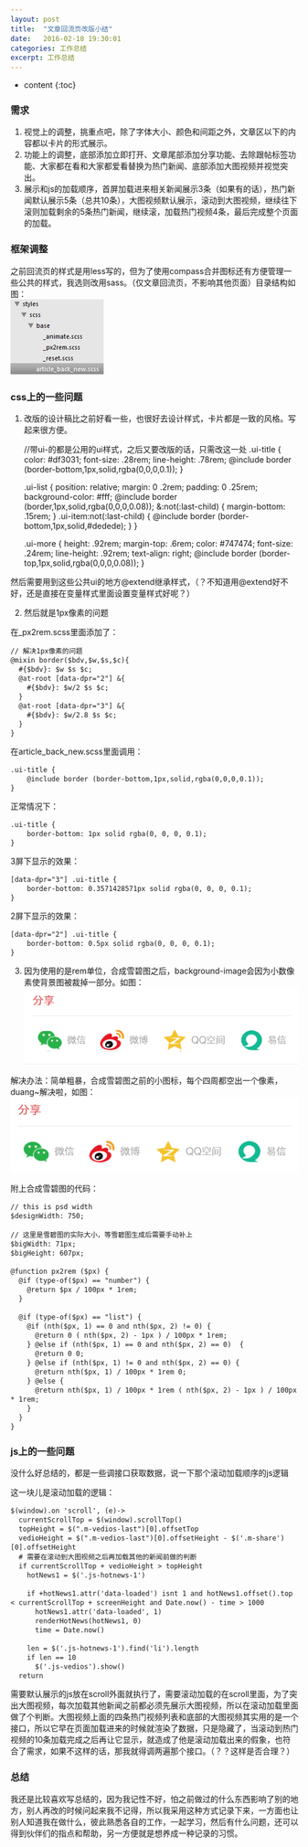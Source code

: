 ```yaml
---
layout: post
title:  "文章回流页改版小结"
date:   2016-02-18 19:30:01
categories: 工作总结
excerpt: 工作总结
---
```


* content
{:toc}

### 需求  

1. 视觉上的调整，挑重点吧，除了字体大小、颜色和间距之外，文章区以下的内容都以卡片的形式展示。  
2. 功能上的调整，底部添加立即打开、文章尾部添加分享功能、去除跟帖标签功能、大家都在看和大家都爱看替换为热门新闻、底部添加大图视频并视觉突出。  
3. 展示和js的加载顺序，首屏加载进来相关新闻展示3条（如果有的话），热门新闻默认展示5条（总共10条），大图视频默认展示，滚动到大图视频，继续往下滚则加载剩余的5条热门新闻，继续滚，加载热门视频4条，最后完成整个页面的加载。  

### 框架调整  

之前回流页的样式是用less写的，但为了使用compass合并图标还有方便管理一些公共的样式，我选则改用sass。（仅文章回流页，不影响其他页面）目录结构如图：  
![scss](https://github.com/liuyan5258/liuyan5258.github.io/blob/master/static/images/zj-20.png?raw=true)

### css上的一些问题  

1. 改版的设计稿比之前好看一些，也很好去设计样式，卡片都是一致的风格。写起来很方便。   

    //带ui-的都是公用的ui样式，之后又要改版的话，只需改这一处
    .ui-title {
      color: #df3031;
      font-size: .28rem;
      line-height: .78rem;
      @include border (border-bottom,1px,solid,rgba(0,0,0,0.1));
    }
    
    .ui-list {
      position: relative;
      margin: 0 .2rem;
      padding: 0 .25rem;
      background-color: #fff;
      @include border (border,1px,solid,rgba(0,0,0,0.08));
      &:not(:last-child) {
        margin-bottom: .15rem;
      }
      .ui-item:not(:last-child) {
        @include border (border-bottom,1px,solid,#dedede);
      }
    }
    
    .ui-more {
      height: .92rem;
      margin-top: .6rem;
      color: #747474;
      font-size: .24rem;
      line-height: .92rem;
      text-align: right;
      @include border (border-top,1px,solid,rgba(0,0,0,0.08));
    }  


然后需要用到这些公共ui的地方@extend继承样式，（？不知道用@extend好不好，还是直接在变量样式里面设置变量样式好呢？）    

2. 然后就是1px像素的问题  

在_px2rem.scss里面添加了： 
 
    // 解决1px像素的问题
    @mixin border($bdv,$w,$s,$c){
      #{$bdv}: $w $s $c;
      @at-root [data-dpr="2"] &{
        #{$bdv}: $w/2 $s $c;
      }
      @at-root [data-dpr="3"] &{
        #{$bdv}: $w/2.8 $s $c;
      }
    } 


在article_back_new.scss里面调用：  

    .ui-title {
        @include border (border-bottom,1px,solid,rgba(0,0,0,0.1));
    }


正常情况下：  

    .ui-title {
        border-bottom: 1px solid rgba(0, 0, 0, 0.1);
    }

3屏下显示的效果：  

    [data-dpr="3"] .ui-title {
        border-bottom: 0.3571428571px solid rgba(0, 0, 0, 0.1);
    }

2屏下显示的效果：  

    [data-dpr="2"] .ui-title {
        border-bottom: 0.5px solid rgba(0, 0, 0, 0.1);
    }  

3. 因为使用的是rem单位，合成雪碧图之后，background-image会因为小数像素使背景图被裁掉一部分。如图：  
![总结](https://github.com/liuyan5258/liuyan5258.github.io/blob/master/static/images/zj-21.png?raw=true)  

解决办法：简单粗暴，合成雪碧图之前的小图标，每个四周都空出一个像素，duang~解决啦，如图：  
![总结](https://github.com/liuyan5258/liuyan5258.github.io/blob/master/static/images/zj-22.png?raw=true)  

附上合成雪碧图的代码：  

    // this is psd width
    $designWidth: 750;
    
    // 这里是雪碧图的实际大小，等雪碧图生成后需要手动补上
    $bigWidth: 71px;
    $bigHeight: 607px;
    
    @function px2rem ($px) {
      @if (type-of($px) == "number") {
        @return $px / 100px * 1rem;
      }
      
      @if (type-of($px) == "list") {
        @if (nth($px, 1) == 0 and nth($px, 2) != 0) {
          @return 0 ( nth($px, 2) - 1px ) / 100px * 1rem;
        } @else if (nth($px, 1) == 0 and nth($px, 2) == 0)  {
          @return 0 0;
        } @else if (nth($px, 1) != 0 and nth($px, 2) == 0) {
          @return nth($px, 1) / 100px * 1rem 0;
        } @else {
          @return nth($px, 1) / 100px * 1rem ( nth($px, 2) - 1px ) / 100px * 1rem;
        }
      }
    }  

### js上的一些问题  

没什么好总结的，都是一些调接口获取数据，说一下那个滚动加载顺序的js逻辑 

这一块儿是滚动加载的逻辑：  

    $(window).on 'scroll', (e)->
      currentScrollTop = $(window).scrollTop()
      topHeight = $(".m-vedios-last")[0].offsetTop
      vedioHeight = $(".m-vedios-last")[0].offsetHeight - $('.m-share')[0].offsetHeight
      # 需要在滚动到大图视频之后再加载其他的新闻前做的判断
      if currentScrollTop + vedioHeight > topHeight
        hotNews1 = $('.js-hotnews-1')

        if +hotNews1.attr('data-loaded') isnt 1 and hotNews1.offset().top < currentScrollTop + screenHeight and Date.now() - time > 1000
          hotNews1.attr('data-loaded', 1)
          renderHotNews(hotNews1, 0)
          time = Date.now()

        len = $('.js-hotnews-1').find('li').length
        if len == 10
          $('.js-vedios').show()
      return  


需要默认展示的js放在scroll外面就执行了，需要滚动加载的在scroll里面，为了突出大图视频，每次加载其他新闻之前都必须先展示大图视频，所以在滚动加载里面做了个判断。大图视频上面的四条热门视频列表和底部的大图视频其实用的是一个接口，所以它早在页面加载进来的时候就渲染了数据，只是隐藏了，当滚动到热门视频的10条加载完成之后再让它显示，就造成了他是滚动加载出来的假象，也符合了需求，如果不这样的话，那我就得调两遍那个接口。（？？这样是否合理？）  

### 总结  
我还是比较喜欢写总结的，因为我记性不好，怕之前做过的什么东西影响了别的地方，别人再改的时候问起来我不记得，所以我采用这种方式记录下来，一方面也让别人知道我在做什么，彼此熟悉各自的工作，一起学习，然后有什么问题，还可以得到伙伴们的指点和帮助，另一方便就是想养成一种记录的习惯。  











